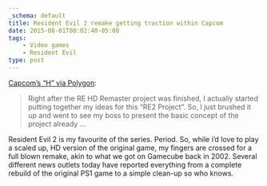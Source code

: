 ```yaml
---
_schema: default
title: Resident Evil 2 remake getting traction within Capcom
date: 2015-08-01T00:02:40-05:00
tags:
    - Video games
    - Resident Evil
type: post
---
```

[Capcom’s “H” via Polygon](https://www.polygon.com/2015/7/31/9078733/resident-evil-2-remake):

> Right after the RE HD Remaster project was finished, I actually started putting together my ideas for this “RE2 Project”. So, I just brushed it up and went to see my boss to present the basic concept of the project already …

Resident Evil 2 is my favourite of the series. Period. So, while i’d love to play a scaled up, HD version of the original game, my fingers are crossed for a full blown remake, akin to what we got on Gamecube back in 2002. Several different news outlets today have reported everything from a complete rebuild of the original PS1 game to a simple clean-up so who knows.